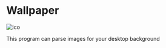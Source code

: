# Wallpaper
 ![ico](https://user-images.githubusercontent.com/58048618/187077640-8d3f20cb-d18b-4d7c-91e2-6de98ac1d046.png)
 
This program can parse images for your desktop background 
